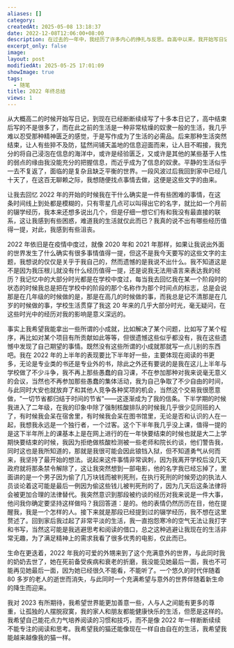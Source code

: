 ```yaml
---
aliases: []
category: 
createdAt: 2025-05-08 13:18:37
date: 2022-12-08T12:06:00+08:00
description: 在过去的一年中，我经历了许多内心的挣扎与反思。自高中以来，我开始写日记，记录生活中的点滴。然而，随着时间的推移，生活的单调让我感到窒息，写作成为了我逃避现实的方式。2022年在疫情的阴影下继续走过，我的生活似乎被外界的复杂所淹没，难以找到值得纪念的经历。尽管如此，我还是在上半年与学校进行了斗争，争取到了宝贵的自由时间，放弃了许多无意义的活动。下半年，我几乎没有上课，成为了一个独自的过客，拒绝了核酸检测的要求，这让我深刻意识到自己的选择与坚持。生命的轮回让我在这一年中失去了亲爱的奶奶，也迎来了可爱的外甥。面对这些变动，我对2023年充满期待，希望世界能更加善良，希望自己能专注于阅读与思考，生活得更加自在。
excerpt_only: false
image: 
layout: post
modifiedAt: 2025-05-25 17:01:09
showImage: true
tags:
  - 随笔
title: 2022 年终总结
views: 1
---
```


从大概高二的时候开始写日记，到现在已经断断续续写了十多本日记了，高中结束后写的不是很多了，而在此之前的生活是一种非常枯燥的奴隶一般的生活，我几乎难以忍受那种精神匮乏的感觉，于是写作成为了生活的必需品。后来那种生活突然结束，让人有些猝不及防，猛然间铺天盖地的信息迎面而来，让人目不暇接，我充分的将自己浸泡在信息的海洋中，或许是经验匮乏，又或许是其他的某些基于人性的弱点的缘由我没能充分的把握信息，而近乎成为了信息的奴隶。平静的生活似乎一去不复返了，面临的是复杂且缺乏平衡的世界。一段风波过后我回到家中已经几十天了，在这百无聊赖之际，我想随便找点事情去做，这便是这些文字的由来。

让我去回忆 2022 年的开始的时候我在干什么确实是一件有些困难的事情，在这条时间线上到处都是模糊的，只有零星几点可以叫得出它的名字，就比如一个月前的辍学经历，我本来还想多说出几个，但是仔细一想它们有和我没有最直接的联系，这让我感到有些困惑，难道我的生活就仅此而已？我真的说不出有哪些经历值得一提，对此，我感到有些沮丧。

2022 年依旧是在疫情中度过，就像 2020 年和 2021 年那样，如果让我说出外面的世界发生了什么确实有很多事情值得一提，但这不是我今天要写的这些文字的主题，我想说的仅仅是关乎于我自己的，然而遗憾的是我说不出什么。我不知道这是不是因为我压根儿就没有什么经历值得一提，还是说我无法用语言来表达我的经历？我记忆中的大部分时光都是在学校中度过，每当我去回忆我在某一个阶段时的状态的时候我总是把在学校中的阶段的那个名称作为那个时间点的标志，总是会说那是在几年级的时候做的是，那是在高几的时候做的事，而我总是记不清那是在几岁的时候做的事，学校生活贯穿了我这 20 年来的几乎大部分时光，毫无疑问，在这些时光中的经历对我的影响是意义深远的。

事实上我希望我能拿出一些所谓的小成就，比如解决了某个问题，比如写了某个程序，再比如对某个项目有所贡献如此等等，但很遗憾这些似乎都没有，我在这些遗憾中发现了自己期望的事情。既然没有这些所谓的小成就那就写一点儿别的东西吧。我在 2022 年的上半年的表现要比下半年好一些，主要体现在阅读的书更多，无论是专业类的书还是专业外的书，除此之外还有要说的是我在这儿上半年与学校做了不少斗争，我不再上那些愚蠢的自习课，不在参加那种对我来说毫无意义的会议，当然也不再参加那些愚蠢的集体活动，我为自己争取了不少自由的时间，与此同时大安也就放弃了和其他人竞争各种奖项的机会，当然这个交易我很愿意做，"一切节省都归结于时间的节省"——这逐渐成为了我的信条。下半学期的时候我进入了二年级，在我的印象中除了强制核酸排队的时候我几乎很少见同班的人了，有时候我会呆在宿舍里，有时候我会呆在图书馆里，无论是否和认识的人在一起，我想我永远是一个独行者，一个过客。这个下半年我几乎没上课，值得一提的是这下半年所上的课基本上是在网上进行的在一年快要结束的时候也就是大二上学期快要结束的时候，我因为拒绝做核酸检测被一些老师和院长约谈，他们警告我，同时这也是我所知道的，那就是我很可能会因此锒铛入狱，但不知道勇气从何而来，我坚持了最开始的想法。说起来这件事情非常讽刺，因为我离开学校后没几天政府就将那条禁令解除了，这让我突然想到一部电影，他的名字我已经忘掉了，里面讲的是一个男子因为偷了几万块钱而被判死刑，在执行死刑的时候旁边的执法人员谈论着这可能是最后一例因为偷这些钱儿被判死刑的了，因为几天后这条法律将会被更加合理的法律替代。我突然意识到那段被约谈的经历对我来说是一件大事，他问我你确定要坚持这样做吗？我回答道：是的。他的表情仍然历历在目，他在提醒我，我是一个怎样的人。接下来就是那段已经提到过的辍学经历，我不想在这里赘述了。回到家后我过起了非常平淡的生活，我一直抱怨寒冷的空气无法让我打字和书写，当然这可能是我逃避思考和阅读的借口，总之这种逃避让我现在的生活非常无趣，为了满足精神上的需求我看了很多优秀的电影，仅此而已。

生命在更迭着，2022 年我的可爱的外甥来到了这个充满意外的世界，与此同时我的奶奶去世了，她在死前备受疾病和衰老的折磨，我没能见她最后一面，我也不可能再见她最后一面，因为她已经很久不能看，不能听了。一个悠久的时代伴随着 80 多岁的老人的逝世而消失，与此同时一个充满希望与意外的世界伴随着新生命的降生而迎来。

我对 2023 有所期待，我希望世界能更加善意一些，人与人之间能有更多的尊重，让孤独的人摆脱寂寞，我的家人和朋友都能健康快乐的生活，但愿是这样的。我希望自己能花点力气培养阅读的习惯和技巧，而不是像 2022 年一样断断续续不能专注的阅读和思考。我希望我的猫还能像现在一样自由自在的生活，我希望我能越来越像我的猫一样。
